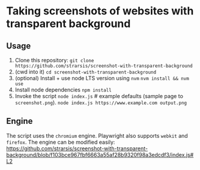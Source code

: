 # Taking screenshots of websites with transparent background

## Usage
1. Clone this repository:
`git clone https://github.com/strarsis/screenshot-with-transparent-background`
2. (cwd into it)
`cd screenshot-with-transparent-background`
3. (optional) Install + use node LTS version using `nvm`
`nvm install && nvm use`
4. Install node dependencies
`npm install`
5. Invoke the script
`node index.js` # example defaults (sample page to `screenshot.png`).
`node index.js https://www.example.com output.png`

## Engine
The script uses the `chromium` engine.
Playwright also supports `webkit` and `firefox`.
The engine can be modified easily:
https://github.com/strarsis/screenshot-with-transparent-background/blob/f103bce967fbf6663a55af28b9320f98a3edcdf3/index.js#L2
